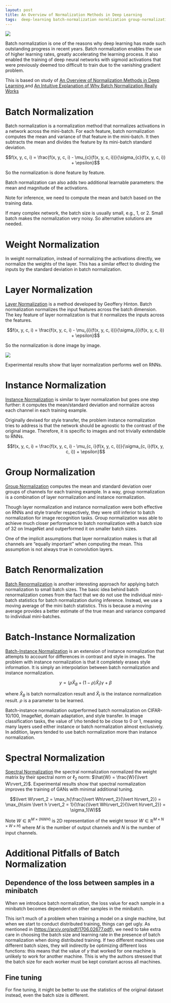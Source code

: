 ```yaml
---
layout: post
title: An Overview of Normalization Methods in Deep Learning
tags:  deep-learning batch-normalization normlization group-normalization
---
```


![](https://i1.wp.com/mlexplained.com/wp-content/uploads/2018/11/Screen-Shot-2018-11-28-at-4.56.06-PM.png?w=522)

Batch normalization is one of the reasons why deep learning has made such outstanding progress in recent years. Batch normalization enables the use of higher learning rates, greatly accelerating the learning process. It also enabled the training of deep neural networks with sigmoid activations that were previously deemed too difficult to train due to the vanishing gradient problem.

This is based on study of [An Overview of Normalization Methods in Deep Learning
](http://mlexplained.com/2018/11/30/an-overview-of-normalization-methods-in-deep-learning/) and [An Intuitive Explanation of Why Batch Normalization Really Works ](http://mlexplained.com/2018/01/10/an-intuitive-explanation-of-why-batch-normalization-really-works-normalization-in-deep-learning-part-1/)

# Batch Normalization

Batch normalization is a normalization method that normalizes activations in a network across the mini-batch. For each feature, batch normalization computes the mean and variance of that feature in the mini-batch. It then subtracts the mean and divides the feature by its mini-batch standard deviation.

$$f(x, y, c, i) = \frac{f(x, y, c, i) - \mu_{c}(f(x, y, c, i))}{\sigma_{c}(f(x, y, c, i)) + \epsilon}$$

So the normalization is done feature by feature.

Batch normalization can also adds two additional learnable parameters: the mean and magnitude of the activations.

Note for inference, we need to compute the mean and batch based on the training data.

If many complex network, the batch size is usually small, e.g., $1$, or $2$. Small batch makes the normalization very noisy. So alternative solutions are needed.

# Weight Normalization

In weight normalization, instead of normalizing the activations directly, we normalize the weights of the layer. This has a similar effect to dividing the inputs by the standard deviation in batch normalization.

# Layer Normalization

[Layer Normalization](https://arxiv.org/pdf/1607.06450.pdf) is a method developed by Geoffery Hinton. Batch normalization normalizes the input features across the batch dimension. The key feature of layer normalization is that it normalizes the inputs across the features.

$$f(x, y, c, i) = \frac{f(x, y, c, i) - \mu_{i}(f(x, y, c, i))}{\sigma_{i}(f(x, y, c, i)) + \epsilon}$$

So the normalization is done image by image.

![](https://i1.wp.com/mlexplained.com/wp-content/uploads/2018/01/%E3%82%B9%E3%82%AF%E3%83%AA%E3%83%BC%E3%83%B3%E3%82%B7%E3%83%A7%E3%83%83%E3%83%88-2018-01-11-11.48.12.png?resize=1024%2C598)

Experimental results show that layer normalization performs well on RNNs.

# Instance Normalization 
[Instance Normalization](https://arxiv.org/pdf/1607.08022.pdf) is similar to layer normalization but goes one step further: it computes the mean/standard deviation and normalize across each channel in each training example.

Originally devised for style transfer, the problem instance normalization tries to address is that the network should be agnostic to the contrast of the original image. Therefore, it is specific to images and not trivially extendable to RNNs.

$$f(x, y, c, i) = \frac{f(x, y, c, i) - \mu_{c, i}(f(x, y, c, i))}{\sigma_{c, i}(f(x, y, c, i)) + \epsilon}$$

# Group Normalization

[Group Normalization](https://arxiv.org/pdf/1803.08494.pdf) computes the mean and standard deviation over groups of channels for each training example. In a way, group normalization is a combination of layer normalization and instance normalization.

Though layer normalization and instance normalization were both effective on RNNs and style transfer respectively, they were still inferior to batch normalization for image recognition tasks. Group normalization was able to achieve much closer performance to batch normalization with a batch size of 32 on ImageNet and outperformed it on smaller batch sizes.

One of the implicit assumptions that layer normalization makes is that all channels are “equally important” when computing the mean. This assumption is not always true in convolution layers. 

# Batch Renormalization

[Batch Renormalization](https://arxiv.org/pdf/1702.03275.pdf) is another interesting approach for applying batch normalization to small batch sizes. The basic idea behind batch renormalization comes from the fact that we do not use the individual mini-batch statistics for batch normalization during inference. Instead, we use a moving average of the mini batch statistics. This is because a moving average provides a better estimate of the true mean and variance compared to individual mini-batches.

# Batch-Instance Normalization

[Batch-Instance Normalization](https://arxiv.org/pdf/1805.07925.pdf) is an extension of instance normalization that attempts to account for differences in contrast and style in images. The problem with instance normalization is that it completely erases style information. It is simply an interpolation between batch normalization and instance normalization.

$$y=(\rho\hat{X}_B + (1-\rho)\hat{X}_I)\gamma + \beta$$

where $\hat{X}_B$ is batch normalization result and $\hat{X}_I$ is the instance normalization result. $\rho$ is a parameter to be learned.

Batch-instance normalization outperformed batch normalization on CIFAR-10/100, ImageNet, domain adaptation, and style transfer. In image classification tasks, the value of \rho  tended to be close to 0 or 1, meaning many layers used either instance or batch normalization almost exclusively. In addition, layers tended to use batch normalization more than instance normalization.

# Spectral Normalization

[Spectral Normalization](https://arxiv.org/pdf/1802.05957.pdf) the spectral normalization normalized the weight matrix by their spectral norm or $\ell_2$ norm: $\hat{W} = \frac{W}{\lvert W\rvert_2}$. Experimental results show that spectral normalization improves the training of GANs with minimal additional tuning.

$$\lvert W\rvert_2 = \max_h{\frac{\lvert Wh\rvert_2}{\lvert h\rvert_2}} = \max_{h\sim \lvert h \rvert_2 = 1}{\frac{\lvert Wh\rvert_2}{\lvert h\rvert_2}} = \sigma_1(W)$$

Note $W\in\mathbb{R}^{M\times (NWH)}$ is 2D representation of the weight tensor $W\in\mathbb{R}^{M\times N\times W\times H)}$ where $M$ is the number of output channels and $N$ is the number of input channels. 

# Additional Pitfalls of Batch Normalization

## Dependence of the loss between samples in a minibatch

When we introduce batch normalization, the loss value for each sample in a minibatch becomes dependent on other samples in the minibatch.

This isn’t much of a problem when training a model on a single machine, but when we start to conduct distributed training, things can get ugly. As mentioned in (https://arxiv.org/pdf/1706.02677.pdf), we need to take extra care in choosing the batch size and learning rate in the presence of batch normalization when doing distributed training. If two different machines use different batch sizes, they will indirectly be optimizing different loss functions: this means that the value of $\gamma$  that worked for one machine is unlikely to work for another machine. This is why the authors stressed that the batch size for each worker must be kept constant across all machines.

## Fine tuning

For fine tuning, it might be better to use the statistics of the original dataset instead, even the batch size is different.
